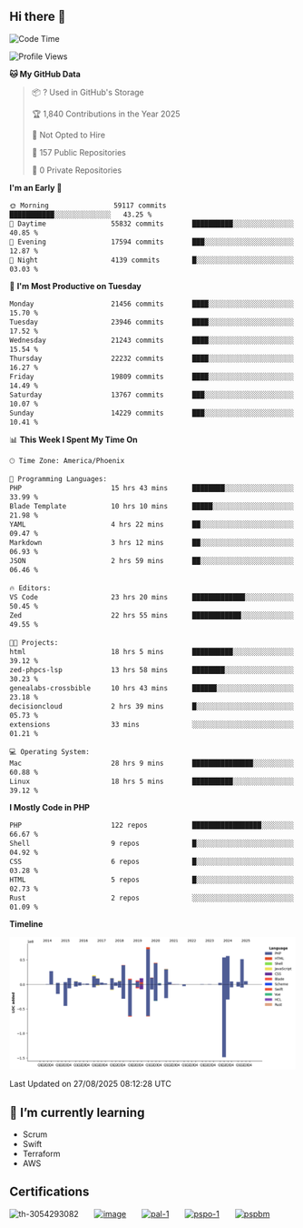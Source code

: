 ## Hi there 👋

<!--START_SECTION:waka-->
![Code Time](http://img.shields.io/badge/Code%20Time-11%2C624%20hrs%2026%20mins-blue)

![Profile Views](http://img.shields.io/badge/Profile%20Views-1-blue)

**🐱 My GitHub Data** 

> 📦 ? Used in GitHub's Storage 
 > 
> 🏆 1,840 Contributions in the Year 2025
 > 
> 🚫 Not Opted to Hire
 > 
> 📜 157 Public Repositories 
 > 
> 🔑 0 Private Repositories 
 > 
**I'm an Early 🐤** 

```text
🌞 Morning                59117 commits       ███████████░░░░░░░░░░░░░░   43.25 % 
🌆 Daytime                55832 commits       ██████████░░░░░░░░░░░░░░░   40.85 % 
🌃 Evening                17594 commits       ███░░░░░░░░░░░░░░░░░░░░░░   12.87 % 
🌙 Night                  4139 commits        █░░░░░░░░░░░░░░░░░░░░░░░░   03.03 % 
```
📅 **I'm Most Productive on Tuesday** 

```text
Monday                   21456 commits       ████░░░░░░░░░░░░░░░░░░░░░   15.70 % 
Tuesday                  23946 commits       ████░░░░░░░░░░░░░░░░░░░░░   17.52 % 
Wednesday                21243 commits       ████░░░░░░░░░░░░░░░░░░░░░   15.54 % 
Thursday                 22232 commits       ████░░░░░░░░░░░░░░░░░░░░░   16.27 % 
Friday                   19809 commits       ████░░░░░░░░░░░░░░░░░░░░░   14.49 % 
Saturday                 13767 commits       ███░░░░░░░░░░░░░░░░░░░░░░   10.07 % 
Sunday                   14229 commits       ███░░░░░░░░░░░░░░░░░░░░░░   10.41 % 
```


📊 **This Week I Spent My Time On** 

```text
🕑︎ Time Zone: America/Phoenix

💬 Programming Languages: 
PHP                      15 hrs 43 mins      ████████░░░░░░░░░░░░░░░░░   33.99 % 
Blade Template           10 hrs 10 mins      █████░░░░░░░░░░░░░░░░░░░░   21.98 % 
YAML                     4 hrs 22 mins       ██░░░░░░░░░░░░░░░░░░░░░░░   09.47 % 
Markdown                 3 hrs 12 mins       ██░░░░░░░░░░░░░░░░░░░░░░░   06.93 % 
JSON                     2 hrs 59 mins       ██░░░░░░░░░░░░░░░░░░░░░░░   06.46 % 

🔥 Editors: 
VS Code                  23 hrs 20 mins      █████████████░░░░░░░░░░░░   50.45 % 
Zed                      22 hrs 55 mins      ████████████░░░░░░░░░░░░░   49.55 % 

🐱‍💻 Projects: 
html                     18 hrs 5 mins       ██████████░░░░░░░░░░░░░░░   39.12 % 
zed-phpcs-lsp            13 hrs 58 mins      ████████░░░░░░░░░░░░░░░░░   30.23 % 
genealabs-crossbible     10 hrs 43 mins      ██████░░░░░░░░░░░░░░░░░░░   23.18 % 
decisioncloud            2 hrs 39 mins       █░░░░░░░░░░░░░░░░░░░░░░░░   05.73 % 
extensions               33 mins             ░░░░░░░░░░░░░░░░░░░░░░░░░   01.21 % 

💻 Operating System: 
Mac                      28 hrs 9 mins       ███████████████░░░░░░░░░░   60.88 % 
Linux                    18 hrs 5 mins       ██████████░░░░░░░░░░░░░░░   39.12 % 
```

**I Mostly Code in PHP** 

```text
PHP                      122 repos           █████████████████░░░░░░░░   66.67 % 
Shell                    9 repos             █░░░░░░░░░░░░░░░░░░░░░░░░   04.92 % 
CSS                      6 repos             █░░░░░░░░░░░░░░░░░░░░░░░░   03.28 % 
HTML                     5 repos             █░░░░░░░░░░░░░░░░░░░░░░░░   02.73 % 
Rust                     2 repos             ░░░░░░░░░░░░░░░░░░░░░░░░░   01.09 % 
```



**Timeline**

![Lines of Code chart](https://raw.githubusercontent.com/mikebronner/mikebronner/master/assets/bar_graph.png)


 Last Updated on 27/08/2025 08:12:28 UTC
<!--END_SECTION:waka-->

<!--
**mikebronner/mikebronner** is a ✨ _special_ ✨ repository because its `README.md` (this file) appears on your GitHub profile.

Here are some ideas to get you started:

- 🔭 I’m currently working on ...
- 🌱 I’m currently learning ...
- 👯 I’m looking to collaborate on ...
- 🤔 I’m looking for help with ...
- 💬 Ask me about ...
- 📫 How to reach me: ...
- 😄 Pronouns: ...
- ⚡ Fun fact: ...
-->

## 🌱 I’m currently learning

- Scrum
- Swift
- Terraform
- AWS

## Certifications

![th-3054293082](https://user-images.githubusercontent.com/1791050/208267034-c5006f82-ae89-41eb-9478-7106c5aba070.jpg)
&nbsp;&nbsp;&nbsp;&nbsp;&nbsp;
[![image](https://images.credly.com/size/100x100/images/a2790314-008a-4c3d-9553-f5e84eb359ba/image.png)](https://www.credly.com/users/mike-bronner)
&nbsp;&nbsp;&nbsp;&nbsp;&nbsp;
[![pal-1](https://images.credly.com/size/100x100/images/78c772ee-6b3c-4348-ac66-58ac5a2cf581/image.png)](https://www.credly.com/users/mike-bronner)
&nbsp;&nbsp;&nbsp;&nbsp;&nbsp;
[![pspo-1](https://images.credly.com/size/100x100/images/591762c5-fae7-49c6-b326-e1756979928d/image.png)](https://www.credly.com/users/mike-bronner)
&nbsp;&nbsp;&nbsp;&nbsp;&nbsp;
[![pspbm](https://images.credly.com/size/100x100/images/55a21a78-59af-4294-810e-e4014e9ca1be/image.png)](https://www.credly.com/users/mike-bronner)
